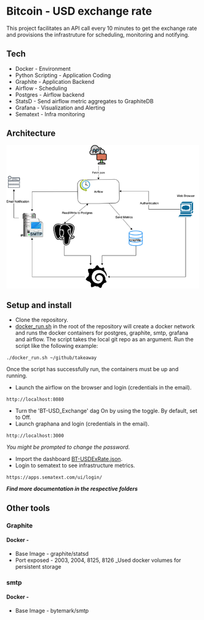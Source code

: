 # Bitcoin - USD exchange rate
This project facilitates an API call every 10 minutes to get the exchange rate and provisions the infrastruture for scheduling, monitoring and notifying.
## Tech
* Docker - Environment
* Python Scripting - Application Coding
* Graphite - Application Backend
* Airflow - Scheduling
* Postgres - Airflow backend
* StatsD - Send airflow metric aggregates to GraphiteDB
* Grafana - Visualization and Alerting
* Sematext - Infra monitoring
## Architecture
![image](https://github.com/shubhiguptaa/takeaway/blob/master/Architecture.png)
## Setup and install
* Clone the repository.
* [docker_run.sh](https://github.com/shubhiguptaa/takeaway/blob/master/docker_run.sh) in the root of the repository will create a docker network and runs the docker containers for postgres, graphite, smtp, grafana and airflow.
The script takes the local git repo as an argument. Run the script like the following example:
```
./docker_run.sh ~/github/takeaway
```
Once the script has successfully run, the containers must be up and running.
* Launch the airflow on the browser and login (credentials in the email).
```
http://localhost:8080
```
* Turn the 'BT-USD_Exchange' dag On by using the toggle. By default, set to Off.
* Launch graphana and login (credentials in the email).
```
http://localhost:3000
```
 *You might be prompted to change the password.*
* Import the dashboard [BT-USDExRate.json](https://github.com/shubhiguptaa/takeaway/blob/master/grafana/dashboard/BT-USDExRate.json). 
* Login to sematext to see infrastructure metrics.
```
https://apps.sematext.com/ui/login/
```

**_Find more documentation in the respective folders_**

## Other tools
### Graphite
#### Docker -
- Base Image - graphite/statsd
- Port exposed - 2003, 2004, 8125, 8126
_Used docker volumes for persistent storage
### smtp
#### Docker -
- Base Image - bytemark/smtp




